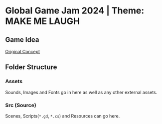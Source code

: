 # Global Game Jam 2024 | Theme: **MAKE ME LAUGH** 

## Game Idea 
[Original Concept](https://kyperbelt.itch.io/medieval-comedy-defjam-heckler-edition)


## Folder Structure 

### Assets 
Sounds, Images and Fonts go in here as well as any other external assets. 

### Src (Source)
Scenes, Scripts(`*.gd`, `*.cs`) and Resources can go here.
